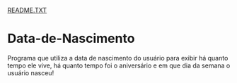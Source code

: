 [README.TXT](https://github.com/FelipeArnt/Data-de-Nascimento/files/8508692/README.TXT)
# Data-de-Nascimento
Programa que utiliza a data de nascimento do usuário para exibir há quanto tempo ele vive, há quanto tempo foi o aniversário e em que dia da semana o usuário nasceu!
